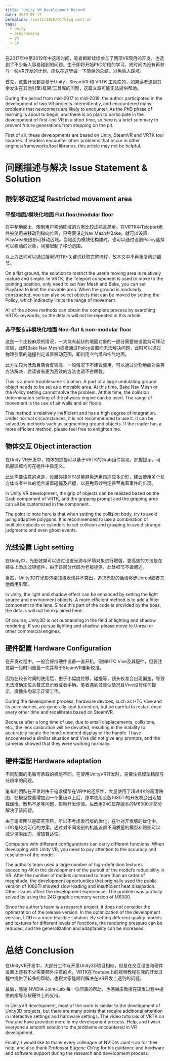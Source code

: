 ```yaml
---
title: 'Unity VR Development Record'
date: 2019-07-17
permalink: /posts/2019/07/blog-post-2/
tags:
  - Unity
  - programming
  - VR
  - C#
---
```


在2017年中至2019年中这段时间，笔者断断续续参与了两项VR项目的开发，也遇到了不少新人容易碰到的问题。由于即将开始PhD阶段的学习，短时间内没有再参与一线VR开发的计划，所以在这里做一下简单的总结，以免后人踩坑。

首先，这些开发都是基于Unity，SteamVR 和 VRTK 工具库的，如果读者遇到其余发生在其他引擎/框架/工具库的问题，这篇文章可能无法提供帮助。

During the period from mid-2017 to mid-2019, the author participated in the development of two VR projects intermittently, and encountered many problems that newcomers are likely to encounter. As the PhD phase of learning is about to begin, and there is no plan to participate in the development of first-line VR in a short time, so here is a brief summary to prevent future generations from stepping on the pit.

First of all, these developments are based on Unity, SteamVR and VRTK tool libraries. If readers encounter other problems that occur in other engines/frameworks/tool libraries, this article may not be helpful.

# 问题描述与解决 Issue Statement & Solution

## 限制移动区域 Restricted movement area

### 平整地面/模块化地面 Flat floor/modular floor

在平整地面上，限制用户移动区域的方案比较成熟且简单。在VRTK中Teleport组件被使用来移动到指向位置，只需要设定Nav Mesh并Bake，就可以设置PlayArea来限制可移动区域。当地面为模块化构建时，也可以通过设置Policy选择可以移动的对象，间接限制了移动范围。

以上方法均可以通过搜索VRTK+关键词获取完整流程，故本文中不再重复阐述细节。

On a flat ground, the solution to restrict the user's moving area is relatively mature and simple. In VRTK, the Teleport component is used to move to the pointing position, only need to set Nav Mesh and Bake, you can set PlayArea to limit the movable area. When the ground is modularly constructed, you can also select objects that can be moved by setting the Policy, which indirectly limits the range of movement.

All of the above methods can obtain the complete process by searching VRTK+keywords, so the details will not be repeated in this article.

### 非平整＆非模块化地面 Non-flat & non-modular floor

这是一个比较麻烦的情况，一大块有起伏的地面对象的一部分需要被设置为可移动区域，此时Bake Nav Mesh或者通过Policy设置均无法解决问题，此时可以通过物理引擎的碰撞判定设置移动范围，即利用空气墙和空气地面。

此方法较为低效且隅合度较高，一般情况下不建议使用，可以通过分割地面对象等方法解决，若读者有更为高效的方法也请不吝赐教。

This is a more troublesome situation. A part of a large undulating ground object needs to be set as a movable area. At this time, Bake Nav Mesh or the Policy setting cannot solve the problem. At this time, the collision determination setting of the physics engine can be used. The range of movement is the use of air walls and air floors.

This method is relatively inefficient and has a high degree of integration. Under normal circumstances, it is not recommended to use it. It can be solved by methods such as segmenting ground objects. If the reader has a more efficient method, please feel free to enlighten me.

## 物体交互 Object interaction

在Unity VR开发中，物体的抓握可以基于VRTK的Grab组件实现，抓握提示，可抓握区域均可在组件中自定义。

此处需要注意的点是，设置碰撞体时尽量避免选用自适应多边形，建议使用多个长方体或者柱体的组合设置碰撞及抓握，以避免奇妙判定甚至鬼畜事件的出现。

In Unity VR development, the grip of objects can be realized based on the Grab component of VRTK, and the gripping prompt and the gripping area can all be customized in the component.

The point to note here is that when setting the collision body, try to avoid using adaptive polygons. It is recommended to use a combination of multiple cuboids or cylinders to set collision and grasping to avoid strange judgments and even ghost events.

## 光线设置 Light setting

在Unity中，光影效果可以通过设置光源与环境对象进行增强，更高效的方法是在镜头上添加滤镜组件，由于该部分代码为老板提供，此处细节不做阐述。

当然，Unity3D在光影渲染领域表现并不突出，追求光影的话请移步Unreal或者其他商用引擎。

In Unity, the light and shadow effect can be enhanced by setting the light source and environment objects. A more efficient method is to add a filter component to the lens. Since this part of the code is provided by the boss, the details will not be explained here.

Of course, Unity3D is not outstanding in the field of lighting and shadow rendering. If you pursue lighting and shadow, please move to Unreal or other commercial engines.

## 硬件配置 Hardware Configuration

在开发过程中，一般会保持硬件设备一直开机，例如HTC Vive及其配件，但要注意隔一段时间重启一次并基于SteamVR重新校准。

因为在较长时间的使用后，由于小幅度位移，碰撞等，镜头校准会出现偏差，导致无法准确定位头戴式显示器或者手柄。笔者遇到过类似情况且Vive没有任何提示，摄像头均显示正常工作。

During the development process, hardware devices, such as HTC Vive and its accessories, are generally kept turned on, but be careful to restart once every other time and recalibrate based on SteamVR.

Because after a long time of use, due to small displacements, collisions, etc., the lens calibration will be deviated, resulting in the inability to accurately locate the head-mounted display or the handle. I have encountered a similar situation and Vive did not give any prompts, and the cameras showed that they were working normally.

## 硬件适配 Hardware adaptation

不同配置的电脑可承载的机能不同，在使用UnityVR开发时，需要注意模型精度与分辨率的问题。

笔者的团队在开发时由于追求模型在VR中的还原性，大量使用了超过4K的高清贴图，在模型数量增加到一个量级以上后，原本使用公版1080TI的开发机会出现加载缓慢，散热不足等问题，影响开发体验。后改用24G显存版本的M6000才部分解决了该问题。

由于笔者团队是研究项目，所以不考虑发行版的优化，在针对开发版的优化中，LOD是较为可行的方案，通过对不同级别的机能设置不同质量的模型和贴图可以减少渲染压力，增加普适性。

Computers with different configurations can carry different functions. When developing with Unity VR, you need to pay attention to the accuracy and resolution of the model.

The author’s team used a large number of high-definition textures exceeding 4K in the development of the pursuit of the model’s reducibility in VR. After the number of models increased to more than an order of magnitude, the development opportunities that originally used the public version of 1080TI showed slow loading and insufficient heat dissipation. Other issues affect the development experience. The problem was partially solved by using the 24G graphic memory version of M6000.

Since the author’s team is a research project, it does not consider the optimization of the release version. In the optimization of the development version, LOD is a more feasible solution. By setting different quality models and textures for different levels of functions, the rendering pressure can be reduced, and the generalization and adaptability can be increased.

# 总结 Conclusion

在UnityVR开发中，大部分工作与开发Unity3D项目相似，但是在交互设置和硬件设置上还有不少需要额外注意的点，VRTK在Youtube上的视频教程在我的开发过程中提供了较多的帮助，也祝大家能顺利解决在VR开发上遇到的问题。

最后，感谢 NVIDIA Joint-Lab 每一位同事的帮助，也感谢庄教授在研发过程中提供的指导与软硬件上的支持。

In UnityVR development, most of the work is similar to the development of Unity3D projects, but there are many points that require additional attention in interactive settings and hardware settings. The video tutorials of VRTK on Youtube have provided more in my development process. Help, and I wish everyone a smooth solution to the problems encountered in VR development.

Finally, I would like to thank every colleague of NVIDIA Joint-Lab for their help, and also thank Professor Eugene Ch'ng for his guidance and hardware and software support during the research and development process.